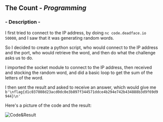 ## The Count - *Programming*

### - Description -

>  
> 
> 

I first tried to connect to the IP address, by doing `nc code.deadface.io 50000`, and I saw that it was generating random words.

So I decided to create a python script, who would connect to the IP address and the port, who would retrieve the word, and then do what the challenge asks us to do.

I imported the socket module to connect to the IP address, then received and stocking the random word, and did a basic loop to get the sum of the letters of the word.

I then sent the result and asked to receive an answer, which would give me `b'\nflag{d1c037808d23acd0dc0e3b897f344571ddce4b294e742b434888b3d9f69d9944}\n'`

Here's a picture of the code and the result:

![Code&Result](https://user-images.githubusercontent.com/68814228/137636091-946800d6-f122-4eb7-a354-8ce9becc2e21.png)
